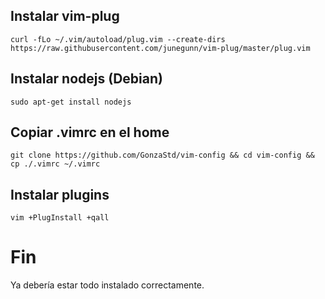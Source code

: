 ## Instalar vim-plug
`curl -fLo ~/.vim/autoload/plug.vim --create-dirs https://raw.githubusercontent.com/junegunn/vim-plug/master/plug.vim`
## Instalar nodejs (Debian)
`sudo apt-get install nodejs`
## Copiar .vimrc en el home
`git clone https://github.com/GonzaStd/vim-config && cd vim-config && cp ./.vimrc ~/.vimrc`
## Instalar plugins
`vim +PlugInstall +qall`
# Fin
Ya debería estar todo instalado correctamente.
